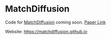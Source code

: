 # MatchDiffusion



Code for [MatchDiffusion](https://matchdiffusion.github.io) coming soon. [Paper Link](https://arxiv.org/abs/2411.18677)

Website: https://matchdiffusion.github.io
